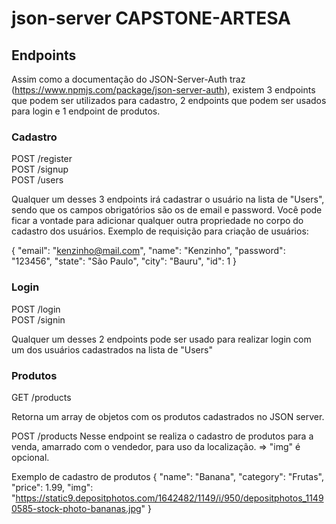 # json-server CAPSTONE-ARTESA

## Endpoints

Assim como a documentação do JSON-Server-Auth traz (https://www.npmjs.com/package/json-server-auth), existem 3 endpoints que podem ser utilizados para cadastro, 2 endpoints que podem ser usados para login e 1 endpoint de produtos.

### Cadastro

POST /register <br/>
POST /signup <br/>
POST /users

Qualquer um desses 3 endpoints irá cadastrar o usuário na lista de "Users", sendo que os campos obrigatórios são os de email e password.
Você pode ficar a vontade para adicionar qualquer outra propriedade no corpo do cadastro dos usuários.
Exemplo de requisição para criação de usuários:

{
"email": "kenzinho@mail.com",
"name": "Kenzinho",
"password": "123456",
"state": "São Paulo",
"city": "Bauru",
"id": 1
}

### Login

POST /login <br/>
POST /signin

Qualquer um desses 2 endpoints pode ser usado para realizar login com um dos usuários cadastrados na lista de "Users"

### Produtos

GET /products

Retorna um array de objetos com os produtos cadastrados no JSON server.

POST /products
Nesse endpoint se realiza o cadastro de produtos para a venda, amarrado com o vendedor, para uso da localização.
=> "img" é opcional.

Exemplo de cadastro de produtos
{
"name": "Banana",
"category": "Frutas",
"price": 1.99,
"img": "https://static9.depositphotos.com/1642482/1149/i/950/depositphotos_11490585-stock-photo-bananas.jpg"
}
